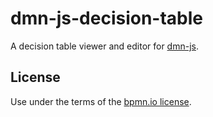 # dmn-js-decision-table

A decision table viewer and editor for [dmn-js](https://github.com/bpmn-io/dmn-js).


## License

Use under the terms of the [bpmn.io license](http://bpmn.io/license).